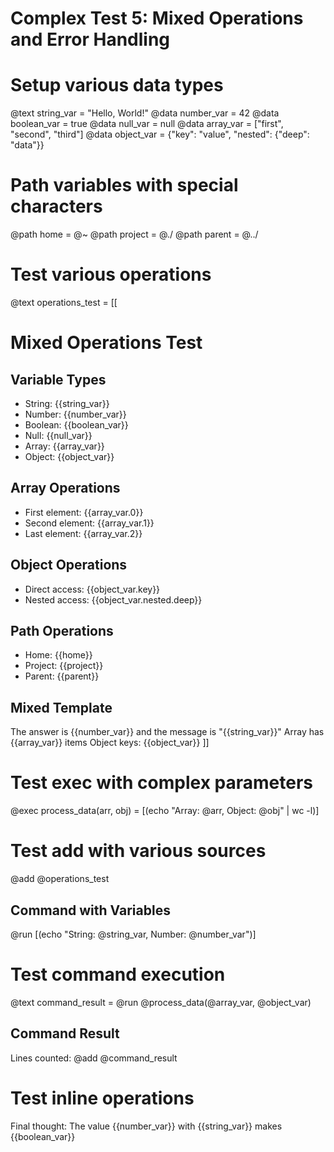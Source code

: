 # Complex Test 5: Mixed Operations and Error Handling

# Setup various data types
@text string_var = "Hello, World!"
@data number_var = 42
@data boolean_var = true
@data null_var = null
@data array_var = ["first", "second", "third"]
@data object_var = {"key": "value", "nested": {"deep": "data"}}

# Path variables with special characters
@path home = @~
@path project = @./
@path parent = @../

# Test various operations
@text operations_test = [[
# Mixed Operations Test

## Variable Types
- String: {{string_var}}
- Number: {{number_var}}
- Boolean: {{boolean_var}}
- Null: {{null_var}}
- Array: {{array_var}}
- Object: {{object_var}}

## Array Operations
- First element: {{array_var.0}}
- Second element: {{array_var.1}}
- Last element: {{array_var.2}}

## Object Operations
- Direct access: {{object_var.key}}
- Nested access: {{object_var.nested.deep}}

## Path Operations
- Home: {{home}}
- Project: {{project}}
- Parent: {{parent}}

## Mixed Template
The answer is {{number_var}} and the message is "{{string_var}}"
Array has {{array_var}} items
Object keys: {{object_var}}
]]

# Test exec with complex parameters
@exec process_data(arr, obj) = [(echo "Array: @arr, Object: @obj" | wc -l)]

# Test add with various sources
@add @operations_test

## Command with Variables
@run [(echo "String: @string_var, Number: @number_var")]

# Test command execution
@text command_result = @run @process_data(@array_var, @object_var)

## Command Result
Lines counted: @add @command_result

# Test inline operations
Final thought: The value {{number_var}} with {{string_var}} makes {{boolean_var}}